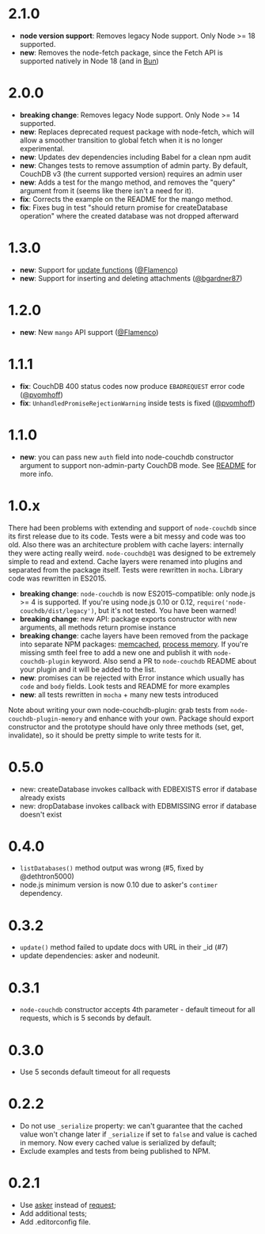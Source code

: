 # 2.1.0

 * **node version support**: Removes legacy Node support. Only Node >= 18 supported.
 * **new**: Removes the node-fetch package, since the Fetch API is supported natively in Node 18 (and in [Bun](https://bun.sh))

# 2.0.0

 * **breaking change**: Removes legacy Node support. Only Node >= 14 supported.
 * **new**: Replaces deprecated request package with node-fetch, which will allow a smoother transition to global fetch when it is no longer experimental.
 * **new**: Updates dev dependencies including Babel for a clean npm audit
 * **new**: Changes tests to remove assumption of admin party. By default, CouchDB v3 (the current supported version) requires an admin user
 * **new**: Adds a test for the mango method, and removes the "query" argument from it (seems like there isn't a need for it). 
 * **fix**: Corrects the example on the README for the mango method.
 * **fix**: Fixes bug in test "should return promise for createDatabase operation" where the created database was not dropped afterward

# 1.3.0

 * **new**: Support for [update functions](http://docs.couchdb.org/en/2.0.0/couchapp/ddocs.html#update-functions) ([@Flamenco](https://github.com/Flamenco))
 * **new**: Support for inserting and deleting attachments ([@bgardner87](https://github.com/bgardner87))

# 1.2.0

 * **new**: New `mango` API support ([@Flamenco](https://github.com/1999/node-couchdb/pull/20))

# 1.1.1
 * **fix**: CouchDB 400 status codes now produce `EBADREQUEST` error code ([@pvomhoff](https://github.com/pvomhoff))
 * **fix**: `UnhandledPromiseRejectionWarning` inside tests is fixed ([@pvomhoff](https://github.com/pvomhoff))

# 1.1.0

 * **new**: you can pass new `auth` field into node-couchdb constructor argument to support non-admin-party CouchDB mode. See [README](https://github.com/1999/node-couchdb#constructor) for more info.

# 1.0.x

There had been problems with extending and support of `node-couchdb` since its first release due to its code. Tests were a bit messy and code was too old. Also there was an architecture problem with cache layers: internally they were acting really weird. `node-couchdb@1` was designed to be extremely simple to read and extend. Cache layers were renamed into plugins and separated from the package itself. Tests were rewritten in `mocha`. Library code was rewritten in ES2015.

 * **breaking change**: `node-couchdb` is now ES2015-compatible: only node.js >= 4 is supported. If you're using node.js 0.10 or 0.12, `require('node-couchdb/dist/legacy')`, but it's not tested. You have been warned!
 * **breaking change**: new API: package exports constructor with new arguments, all methods return promise instance
 * **breaking change**: cache layers have been removed from the package into separate NPM packages: [memcached](https://www.npmjs.com/package/node-couchdb-plugin-memcached), [process memory](https://www.npmjs.com/package/node-couchdb-plugin-memory). If you're missing smth feel free to add a new one and publish it with `node-couchdb-plugin` keyword. Also send a PR to `node-couchdb` README about your plugin and it will be added to the list.
 * **new**: promises can be rejected with Error instance which usually has `code` and `body` fields. Look tests and README for more examples
 * **new**: all tests rewritten in `mocha` + many new tests introduced

Note about writing your own node-couchdb-plugin: grab tests from `node-couchdb-plugin-memory` and enhance with your own. Package should export constructor and the prototype should have only three methods (set, get, invalidate), so it should be pretty simple to write tests for it.

# 0.5.0

 * new: createDatabase invokes callback with EDBEXISTS error if database already exists
 * new: dropDatabase invokes callback with EDBMISSING error if database doesn't exist

# 0.4.0

 * `listDatabases()` method output was wrong (#5, fixed by @dethtron5000)
 * node.js minimum version is now 0.10 due to asker's `contimer` dependency.

# 0.3.2

 * `update()` method failed to update docs with URL in their _id (#7)
 * update dependencies: asker and nodeunit.

# 0.3.1

 * `node-couchdb` constructor accepts 4th parameter - default timeout for all requests, which is 5 seconds by default.

# 0.3.0

 * Use 5 seconds default timeout for all requests

# 0.2.2

 * Do not use `_serialize` property: we can't guarantee that the cached value won't change later if `_serialize` if set to `false` and value is cached in memory. Now every cached value is serialized by default;
 * Exclude examples and tests from being published to NPM.

# 0.2.1

 * Use [asker](http://browsenpm.org/package/asker) instead of [request](http://browsenpm.org/package/request);
 * Add additional tests;
 * Add .editorconfig file.
